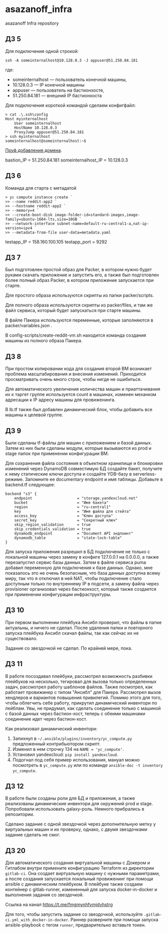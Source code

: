 # asazanoff_infra
asazanoff Infra repository

## ДЗ 5
Для подключения одной строкой:

    ssh -A someinternalhost@10.128.0.3 -J appuser@51.250.84.181

где:
* someinternalhost — пользователь конечной машины,
* 10.128.0.3 — IP конечной машины
* appuser — пользователь на бастионхосте,
* 51.250.84.181 — внешний IP бастионхоста

Для подключения короткой командой сделаем конфигфайл:

    > cat .\.ssh\config
    Host myinternalhost
        User someinternalhost
        HostName 10.128.0.3
        ProxyJump appuser@51.250.84.181
    > ssh myinternalhost
    someinternalhost@someinternalhost:~$

[Пруф добавления домена](https://xn--e1adnf2fb.xn--p1ai/labt-letsen-proof.PNG).

bastion_IP = 51.250.84.181
someinternalhost_IP = 10.128.0.3


## ДЗ 6

Команда для старта с метадатой

    > yc compute instance create `
    >> --name reddit-app2 `
    >> --hostname reddit-app2 `
    >> --memory=4 `
    >> --create-boot-disk image-folder-id=standard-images,image-family=ubuntu-1604-lts,size=10GB `
    >> --network-interface subnet-name=default-ru-central1-a,nat-ip-version=ipv4 `
    >> --metadata-from-file user-data=metadata.yaml


testapp_IP = 158.160.100.105
testapp_port = 9292

## ДЗ 7
Был подготовлен простой образ для Packer, в котором нужно будет руками скачать приложение и запустить его, а также был подготовлен более полный образ Packer, в котором приложение запускается при старте.

Для простого образа используются скрипты из папки packer/scripts.

Для полного образа используются скрипты из packer/files, и там же файл сервиса, который будет запускаться при старте машины.

В файле Пакера используются переменные, которые заполняются в packer/variables.json .

В config-scripts/create-reddit-vm.sh находится команда создания машины из полного образа Пакера.

## ДЗ 8
При простом копировании кода для создания второй ВМ возникает проблема масштабирования и внесения изменений. Приходится просматривать очень много строк, чтобы нигде не ошибиться.

Для автоматического увеличения количества машин и приаттачивания их к таргет группе используется count в машинах, изменен механизм адресации к IP адресу машины для провиженинга.

В lb.tf также был добавлен динамический блок, чтобы добавить все машины к целевой группе.

## ДЗ 9
Были сделаны tf-файлы для машин с приложением и базой данных. Затем из них были сделаны модули, которые вызываются из prod и stage папок при применении конфигурации ВМ.

Для сохранения файла состояния в объектном хранилище и блокировки изменений через DynamoDB совместимую БД создайте бакет, получите к нему статические ключи доступа и создайте YDB-базу в serverless-режиме. Запомните ее documentary endpoint и имя таблицы. Добавьте в backend.tf следующее:

    backend "s3" {
        endpoint                    = "storage.yandexcloud.net"
        bucket                      = "Имя бакета"
        region                      = "ru-central1"
        key                         = "Имя файла для стейта"
        access_key                  = "Ключ доступа"
        secret_key                  = "Секретный ключ"
        skip_region_validation      = true
        skip_credentials_validation = true
        dynamodb_endpoint           = "Document API эндпоинт"
        dynamodb_table              = "state-lock-table"
    }

Для запуска приложения разрешил в БД подключение не только с локальной машины через замену в конфиге 127.0.0.1 на 0.0.0.0, а также перезапустил сервис базы данных. Затем в файле сервиса puma добавил переменную для подключения к базе данных. Однако, мне показалось это не очень безопасным, что база данных доступна всему миру, так что я отключил в ней  NAT, чтобы подключение стало доступным только по внутреннему IP в подсети, а замену файла через provisioner организовал через бастионхост, который также создается при применении конфигурации инфраструктуры.

## ДЗ 10
При первом выполнении плейбука Ансибл проверил, что файлы в папке актуальны, и ничего не сделал. После удаления папки и повторного запуска плейбука Ансибл скачал файлы, так как сейчас их не существовало.

Задание со звездочкой не сделал. По крайней мере, пока.

## ДЗ 11
В работе посоздавал плейбуки, рассмотрел возможность разбивки плейбуков на несколько, тегировал для вызова только определенных задач, рассмотрел работу шаблонов файлов. Также посмотрел, как работает провижинер с типом "Ансибл" для Пакера. Рассмотрел вызов хендлеров и вариантов повышения привилегий. Помимо этого для того, чтобы облегчить себе работу, прикрутил динамический инвентори по лейблам. Увы, не придумал, как сделать соединение только с машиной с базой данных через бастион-хост, теперь с обеими машинами соединение идет через бастион-хост.

Как реализовал динамический инвентори:
1. Запихнул в `~/.ansible/plugins/inventory/yc_compute.py` предложенный контрибьютором скрипт.
2. Изменил в нем строчку 134 на `NAME = 'yc_compute'`.
3. Установил yandexcloud: `pip install yandexcloud`.
4. Подогнал под себя пример использования, мануал можно посмотреть в `yc_compute.py` или по команде `ansible-doc -t inventory yc_compute`.

## ДЗ 12
В работе были созданы роли для БД и приложения, а также реализованы динамические инвентори для окружений prod и stage. Попробовали использовать galaxy-роль. Немного прибрались в репозитории.

Сделано задание с одной звездочкой через дополнительную метку у виртуальных машин и их проверку, однако, с двумя звездочками задание сделать не смог.

## ДЗ 20

Для автоматического создания виртуальной машины с Докером и Гитлабом внутри примените конфигурацию Terraform из директории `gitlab-ci`. Она создает виртуальную машину с нужными параметрами, а после создания запускается локальный провиженинг при помощи ansible с динамическим плейбуком. В плейбуке также создаем контейнер с gitlab-runner, измененный для запуска docker-in-docker и выполнения задания со звездочкой.

Ссылка на канал https://t.me/fmgmynhfymjdyhstrg

Для того, чтобы запустить задание со звездочкой, используйте `.gitlab-ci.yml_with_docker-in-docker`. Раннер разверните при помощи запуска ansible-playbook с тегом `runner`, предварительно вставьте токен.
